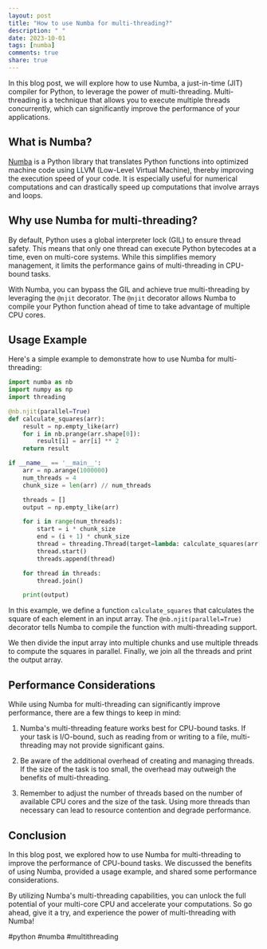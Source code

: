 ```yaml
---
layout: post
title: "How to use Numba for multi-threading?"
description: " "
date: 2023-10-01
tags: [numba]
comments: true
share: true
---
```


In this blog post, we will explore how to use Numba, a just-in-time (JIT) compiler for Python, to leverage the power of multi-threading. Multi-threading is a technique that allows you to execute multiple threads concurrently, which can significantly improve the performance of your applications.

## What is Numba?

[Numba](https://numba.pydata.org/) is a Python library that translates Python functions into optimized machine code using LLVM (Low-Level Virtual Machine), thereby improving the execution speed of your code. It is especially useful for numerical computations and can drastically speed up computations that involve arrays and loops.

## Why use Numba for multi-threading?

By default, Python uses a global interpreter lock (GIL) to ensure thread safety. This means that only one thread can execute Python bytecodes at a time, even on multi-core systems. While this simplifies memory management, it limits the performance gains of multi-threading in CPU-bound tasks.

With Numba, you can bypass the GIL and achieve true multi-threading by leveraging the `@njit` decorator. The `@njit` decorator allows Numba to compile your Python function ahead of time to take advantage of multiple CPU cores.

## Usage Example

Here's a simple example to demonstrate how to use Numba for multi-threading:

```python
import numba as nb
import numpy as np
import threading

@nb.njit(parallel=True)
def calculate_squares(arr):
    result = np.empty_like(arr)
    for i in nb.prange(arr.shape[0]):
        result[i] = arr[i] ** 2
    return result

if __name__ == '__main__':
    arr = np.arange(1000000)
    num_threads = 4
    chunk_size = len(arr) // num_threads

    threads = []
    output = np.empty_like(arr)

    for i in range(num_threads):
        start = i * chunk_size
        end = (i + 1) * chunk_size
        thread = threading.Thread(target=lambda: calculate_squares(arr[start:end], output[start:end]))
        thread.start()
        threads.append(thread)

    for thread in threads:
        thread.join()

    print(output)
```

In this example, we define a function `calculate_squares` that calculates the square of each element in an input array. The `@nb.njit(parallel=True)` decorator tells Numba to compile the function with multi-threading support.

We then divide the input array into multiple chunks and use multiple threads to compute the squares in parallel. Finally, we join all the threads and print the output array.

## Performance Considerations

While using Numba for multi-threading can significantly improve performance, there are a few things to keep in mind:

1. Numba's multi-threading feature works best for CPU-bound tasks. If your task is I/O-bound, such as reading from or writing to a file, multi-threading may not provide significant gains.

2. Be aware of the additional overhead of creating and managing threads. If the size of the task is too small, the overhead may outweigh the benefits of multi-threading.

3. Remember to adjust the number of threads based on the number of available CPU cores and the size of the task. Using more threads than necessary can lead to resource contention and degrade performance.

## Conclusion

In this blog post, we explored how to use Numba for multi-threading to improve the performance of CPU-bound tasks. We discussed the benefits of using Numba, provided a usage example, and shared some performance considerations.

By utilizing Numba's multi-threading capabilities, you can unlock the full potential of your multi-core CPU and accelerate your computations. So go ahead, give it a try, and experience the power of multi-threading with Numba!

#python #numba #multithreading